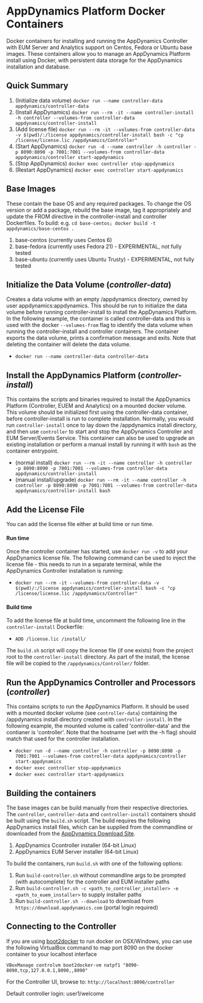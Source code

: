 # AppDynamics Platform Docker Containers
Docker containers for installing and running the AppDynamics Controller with EUM Server and Analytics support on Centos, Fedora or Ubuntu base images. These containers allow you to manage an AppDynamics Platform install using Docker, with persistent data storage for the AppDynamics installation and database.

## Quick Summary
1. (Initialize data volume) `docker run --name controller-data appdynamics/controller-data`
2. (Install AppDynamics) `docker run --rm -it --name controller-install -h controller --volumes-from controller-data  appdynamics/controller-install`
3. (Add license file) `docker run --rm -it --volumes-from controller-data -v $(pwd)/:/license appdynamics/controller-install bash -c "cp /license/license.lic /appdynamics/Controller"`
4. (Start AppDynamics) `docker run -d --name controller -h controller -p 8090:8090 -p 7001:7001 --volumes-from controller-data appdynamics/controller start-appdynamics`
5. (Stop AppDynamics) `docker exec controller stop-appdynamics`
6. (Restart AppDynamics) `docker exec controller start-appdynamics`

## Base Images
These contain the base OS and any required packages.  To change the OS version or add a package, rebuild the base image, tag it appropriately and update the FROM directive in the controller-install and controller Dockerfiles.  To build: e.g. `cd base-centos; docker build -t appdynamics/base-centos .`

1. base-centos (currently uses Centos 6)
2. base-fedora (currently uses Fedora 21) - EXPERIMENTAL, not fully tested
3. base-ubuntu (currently uses Ubuntu Trusty) - EXPERIMENTAL, not fully tested

## Initialize the Data Volume (*controller-data*)
Creates a data volume with an empty /appdynamics directory, owned by user appdynamics:appdynamics.  This should be run to initialize the data volume before running controller-install to install the AppDynamics Platform. In the following example, the container is called controller-data and this is used with the docker `--volumes-from` flag to identify the data volume when running the controller-install and controller containers. The container exports the data volume, prints a confirmation message and exits. Note that deleting the container will delete the data volume. 

- `docker run --name controller-data controller-data`

## Install the AppDynamics Platform (*controller-install*)
This contains the scripts and binaries required to install the AppDynamics Platform (Controller, EUEM and Analytics) on a mounted docker volume.  This volume should be initialized first using the controller-data container, before controller-install is run to complete installation.  Normally, you would run `controller-install` once to lay down the /appdynamics install directory, and then use `controller` to start and stop the AppDynamics Controller and EUM Server/Events Service. This container can also be used to upgrade an existing installation or perform a manual install by running it with `bash` as the container entrypoint.

- (normal install) `docker run --rm -it --name controller -h controller -p 8090:8090 -p 7001:7001 --volumes-from controller-data  appdynamics/controller-install`
- (manual install/upgrade) `docker run --rm -it --name controller -h controller -p 8090:8090 -p 7001:7001 --volumes-from controller-data  appdynamics/controller-install bash` 

## Add the License File
You can add the license file either at build time or run time.
#### Run time
Once the controller container has started, use `docker run -v` to add your AppDynamics license file. The following command can be used to inject the license file - this needs to run in a separate terminal, while the AppDynamics Controller installation is running:
- `docker run --rm -it --volumes-from controller-data -v $(pwd)/:/license appdynamics/controller-install bash -c "cp /license/license.lic /appdynamics/Controller"`

#### Build time
To add the license file at build time, uncomment the following line in the `controller-install` Dockerfile:
- `ADD /license.lic /install/`

The `build.sh` script will copy the license file (if one exists) from the project root to the `controller-install` directory. As part of the install, the license file will be copied to the `/appdynamics/Controller/` folder. 

## Run the AppDynamics Controller and Processors (*controller*)

This contains scripts to run the AppDynamics Platform. It should be used with a mounted docker volume (see `controller-data`) containing the /appdynamics install directory created with `controller-install`. In the following example, the mounted volume is called 'controller-data' and the contianer is 'controller'.  Note that the hostname (set with the -h flag) should match that used for the controller installation.
- `docker run -d --name controller -h controller -p 8090:8090 -p 7001:7001 --volumes-from controller-data appdynamics/controller start-appdynamics`
- `docker exec controller stop-appdynamics`
- `docker exec controller start-appdynamics`

## Building the containers
The base images can be build manually from their respective directories.  The `controller`, `controller-data` and `controller-install` containers should be built using the `build.sh` script. The build requires the following AppDynamics install files, which can be supplied from the commandline or downloaded from the [AppDynamics Download Site](https://download.appdynamics.com/).

1. AppDynamics Ccontroller installer (64-bit Linux) 
2. AppDynamics EUM Server installer (64-bit Linux)

To build the containers, run `build.sh` with one of the following options:

1. Run `build-controller.sh` without commandline args to be prompted (with autocomplete) for the controller and EUM installer paths
2. Run `build-controller.sh -c <path_to_controller_installer> -e <path_to_euem_installer>` to supply installer paths
3. Run `build-controller.sh --download` to download from `https://download.appdynamics.com` (portal login required)

## Connecting to the Controller
If you are using [boot2docker](http://boot2docker.io/) to run docker on OSX/Windows, you can use the following VirtualBox command to map port 8090 on the docker container to your localhost interface 

`VBoxManage controlvm boot2docker-vm natpf1 "8090-8090,tcp,127.0.0.1,8090,,8090"`

For the Controller UI, browse to: `http://localhost:8090/controller`

Default controller login: user1/welcome
